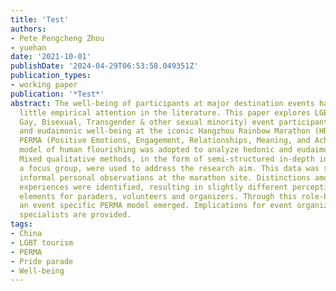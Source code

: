 ```yaml
---
title: 'Test'
authors:
- Pete Pengcheng Zhou
- yuehan
date: '2021-10-01'
publishDate: '2024-04-29T06:53:58.049351Z'
publication_types:
- working paper
publication: '*Test*'
abstract: The well-being of participants at major destination events has received
  little empirical attention in the literature. This paper explores LGBT (Lesbian,
  Gay, Bisexual, Transgender & other sexual minority) event participants' hedonic
  and eudaimonic well-being at the iconic Hangzhou Rainbow Marathon (HRM) in China.
  PERMA (Positive Emotions, Engagement, Relationships, Meaning, and Achievement) psychological
  model of human flourishing was adopted to analyze hedonic and eudaimonic well-being.
  Mixed qualitative methods, in the form of semi-structured in-depth interviews and
  a focus group, were used to address the research aim. This data was supported by
  informal personal observations at the marathon site. Distinctions among participants'
  experiences were identified, resulting in slightly different perceptions of PERMA
  elements for paraders, volunteers and organizers. Through this role-based perspective,
  an event specific PERMA model emerged. Implications for event organizers and marketing
  specialists are provided.
tags:
- China
- LGBT tourism
- PERMA
- Pride parade
- Well-being
---
```


